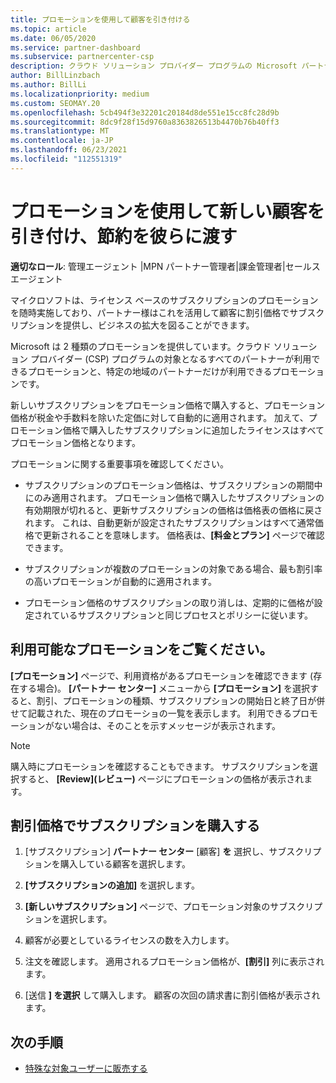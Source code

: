 ```yaml
---
title: プロモーションを使用して顧客を引き付ける
ms.topic: article
ms.date: 06/05/2020
ms.service: partner-dashboard
ms.subservice: partnercenter-csp
description: クラウド ソリューション プロバイダー プログラムの Microsoft パートナーが、プロモーション価格でサブスクリプションを購入し、節約を顧客に渡す方法について説明します。
author: BillLinzbach
ms.author: BillLi
ms.localizationpriority: medium
ms.custom: SEOMAY.20
ms.openlocfilehash: 5cb494f3e32201c20184d8de551e15cc8fc28d9b
ms.sourcegitcommit: 8dc9f28f15d9760a8363826513b4470b76b40ff3
ms.translationtype: MT
ms.contentlocale: ja-JP
ms.lasthandoff: 06/23/2021
ms.locfileid: "112551319"
---
```

# <a name="use-promotions-to-attract-new-customers-and-pass-the-savings-on-to-them"></a>プロモーションを使用して新しい顧客を引き付け、節約を彼らに渡す



**適切なロール**: 管理エージェント |MPN パートナー管理者|課金管理者|セールス エージェント


マイクロソフトは、ライセンス ベースのサブスクリプションのプロモーションを随時実施しており、パートナー様はこれを活用して顧客に割引価格でサブスクリプションを提供し、ビジネスの拡大を図ることができます。 

Microsoft は 2 種類のプロモーションを提供しています。クラウド ソリューション プロバイダー (CSP) プログラムの対象となるすべてのパートナーが利用できるプロモーションと、特定の地域のパートナーだけが利用できるプロモーションです。

新しいサブスクリプションをプロモーション価格で購入すると、プロモーション価格が税金や手数料を除いた定価に対して自動的に適用されます。 加えて、プロモーション価格で購入したサブスクリプションに追加したライセンスはすべてプロモーション価格となります。 

プロモーションに関する重要事項を確認してください。

- サブスクリプションのプロモーション価格は、サブスクリプションの期間中にのみ適用されます。 プロモーション価格で購入したサブスクリプションの有効期限が切れると、更新サブスクリプションの価格は価格表の価格に戻されます。 これは、自動更新が設定されたサブスクリプションはすべて通常価格で更新されることを意味します。 価格表は、**[料金とプラン]** ページで確認できます。

- サブスクリプションが複数のプロモーションの対象である場合、最も割引率の高いプロモーションが自動的に適用されます。

- プロモーション価格のサブスクリプションの取り消しは、定期的に価格が設定されているサブスクリプションと同じプロセスとポリシーに従います。

## <a name="see-available-promotions"></a>利用可能なプロモーションをご覧ください。

**[プロモーション]** ページで、利用資格があるプロモーションを確認できます (存在する場合)。 **[パートナー センター]** メニューから **[プロモーション]** を選択すると、割引、プロモーションの種類、サブスクリプションの開始日と終了日が併せて記載された、現在のプロモーショの一覧を表示します。 利用できるプロモーションがない場合は、そのことを示すメッセージが表示されます。 

> [!NOTE]  
> 購入時にプロモーションを確認することもできます。 サブスクリプションを選択すると、 **[Review]\(レビュー\)** ページにプロモーションの価格が表示されます。

## <a name="purchase-subscriptions-at-promotion-prices"></a>割引価格でサブスクリプションを購入する

1. [サブスクリプション] **パートナー センター** [顧客] **を** 選択し、サブスクリプションを購入している顧客を選択します。 

2. **[サブスクリプションの追加]** を選択します。

3. **[新しいサブスクリプション]** ページで、プロモーション対象のサブスクリプションを選択します。

4. 顧客が必要としているライセンスの数を入力します。 

5. 注文を確認します。 適用されるプロモーション価格が、**[割引]** 列に表示されます。  

6. [送信 **] を選択** して購入します。 顧客の次回の請求書に割引価格が表示されます。  


## <a name="next-steps"></a>次の手順

- [特殊な対象ユーザーに販売する](sell-to-education-customers.md)